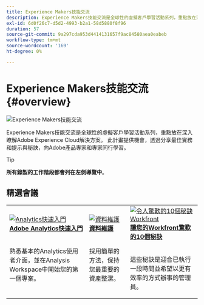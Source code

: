 ```yaml
---
title: Experience Makers技能交流
description: Experience Makers技能交流是全球性的虛擬客戶學習活動系列，重點放在深入瞭解Adobe Experience Cloud解決方案。
exl-id: 6d0f26c7-d5d2-4993-b2a1-58d5880f8f96
duration: 57
source-git-commit: 9a297cda953d4414131657f9ac84580aea0eabeb
workflow-type: tm+mt
source-wordcount: '169'
ht-degree: 0%

---
```


# Experience Makers技能交流 {#overview}

<img alt="Experience Makers技能交流" src="https://cdn.experienceleague.adobe.com/thumb/the-skill-exchange.png?lang=zh-Hant" />

Experience Makers技能交流是全球性的虛擬客戶學習活動系列，重點放在深入瞭解Adobe Experience Cloud解決方案。 此計畫提供機會，透過分享最佳實務和提示與秘訣，向Adobe產品專家和專家同行學習。

>[!TIP]
>
>**所有錄製的工作階段都會列在左側導覽中**。

<div id="recs-overview-body-1"></div>
<div id="recs-overview-body-2"></div>
<div id="recs-overview-body-3"></div>
<div id="recs-overview-body-4"></div>
<div id="recs-overview-body-5"></div>
<div id="recs-overview-body-6"></div>

<div id="past-events">


</div>

## 精選會議

<table>
  <tr>
   <td>
      <a href="analytics/jun2021/getting-started.md">
      <img alt="Analytics快速入門" src="./assets/analytics-getting-started.png"/>
      </a>
      <div>
         <a href="analytics/jun2021/getting-started.md"><strong>Adobe Analytics快速入門</strong></a>
<!---         <br/><em>foo</em> -->
      </div>
      <p>
        <br/>
         熟悉基本的Analytics使用者介面，並在Analysis Workspace中開始您的第一個專案。
      </p>
    </td>
   <td>
      <a href="marketo/feb2022/data-maintenance.md">
      <img alt="資料維護" src="./assets/data-maintenance.png"/>
      </a>
      <div>
         <a href="marketo/feb2022/data-maintenance.md"><strong>資料維護</strong></a>
<!---         <br/><em>foo</em> -->
      </div>
      <p>
        <br/>
         採用簡單的方法，保持您最重要的資產整潔。
      </p>
    </td>
   <td>
      <a href="workfront/apr2022/ten-tips.md">
      <img alt="令人驚歎的10個秘訣Workfront" src="./assets/workfront-10-tips.png"/>
      </a>
      <div>
         <a href="workfront/apr2022/ten-tips.md"><strong>讓您的Workfront驚歎的10個秘訣</strong></a>
<!---         <br/><em>foo</em> -->
      </div>
      <p>
        <br/>
         這些秘訣是迎合已執行一段時間並希望以更有效率的方式辦事的管理員。
      </p>
    </td>
  </tr>
</table>
